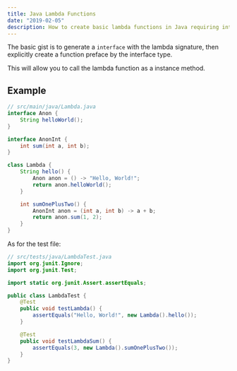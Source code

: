 ```yaml
---
title: Java Lambda Functions
date: "2019-02-05"
description: How to create basic lambda functions in Java requiring interfaces.
---
```


The basic gist is to generate a `interface` with the lambda signature, then explicitly create a function preface by the interface type.

This will allow you to call the lambda function as a instance method.

## Example

```java
// src/main/java/Lambda.java
interface Anon {
    String helloWorld();
}

interface AnonInt {
    int sum(int a, int b);
}

class Lambda {
    String hello() {
        Anon anon = () -> "Hello, World!";
        return anon.helloWorld();
    }

    int sumOnePlusTwo() {
        AnonInt anon = (int a, int b) -> a + b;
        return anon.sum(1, 2);
    }
}
```

As for the test file:

```java
// src/tests/java/LambdaTest.java
import org.junit.Ignore;
import org.junit.Test;

import static org.junit.Assert.assertEquals;

public class LambdaTest {
    @Test
    public void testLambda() {
        assertEquals("Hello, World!", new Lambda().hello());
    }

    @Test
    public void testLambdaSum() {
        assertEquals(3, new Lambda().sumOnePlusTwo());
    }
}
```
